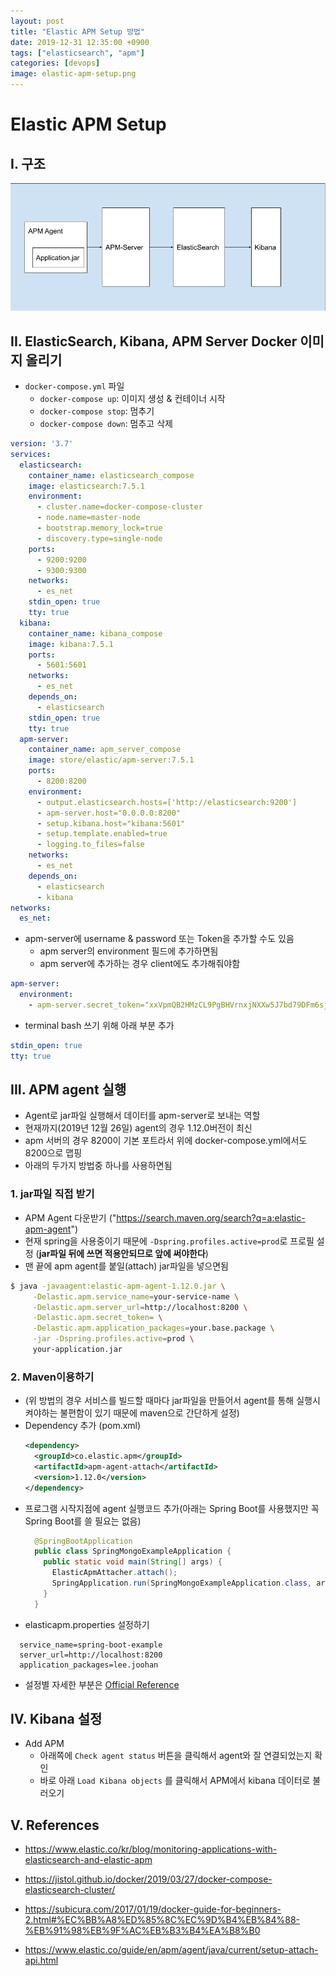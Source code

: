 ```yaml
---
layout: post
title: "Elastic APM Setup 방법"
date: 2019-12-31 12:35:00 +0900
tags: ["elasticsearch", "apm"]
categories: [devops]
image: elastic-apm-setup.png
---
```


# Elastic APM Setup

## I. 구조

![elastic-apm-setup](/static/img/posts/devops/elastic-apm-setup.png)

## II. ElasticSearch, Kibana, APM Server Docker 이미지 올리기

- `docker-compose.yml` 파일
  - `docker-compose up`: 이미지 생성 & 컨테이너 시작
  - `docker-compose stop`: 멈추기
  - `docker-compose down`: 멈추고 삭제


```yaml
version: '3.7'
services:
  elasticsearch:
    container_name: elasticsearch_compose
    image: elasticsearch:7.5.1
    environment:
      - cluster.name=docker-compose-cluster
      - node.name=master-node
      - bootstrap.memory_lock=true
      - discovery.type=single-node
    ports:
      - 9200:9200
      - 9300:9300
    networks:
      - es_net
    stdin_open: true
    tty: true
  kibana:
    container_name: kibana_compose
    image: kibana:7.5.1
    ports:
      - 5601:5601
    networks:
      - es_net
    depends_on:
      - elasticsearch
    stdin_open: true
    tty: true
  apm-server:
    container_name: apm_server_compose
    image: store/elastic/apm-server:7.5.1
    ports:
      - 8200:8200
    environment:
      - output.elasticsearch.hosts=['http://elasticsearch:9200']
      - apm-server.host="0.0.0.0:8200"
      - setup.kibana.host="kibana:5601"
      - setup.template.enabled=true
      - logging.to_files=false
    networks:
      - es_net
    depends_on:
      - elasticsearch
      - kibana
networks:
  es_net:

```

- apm-server에 username & password 또는 Token을 추가할 수도 있음
  - apm server의 environment 필드에 추가하면됨
  - apm server에 추가하는 경우 client에도 추가해줘야함

```yaml
apm-server:
  environment:
    - apm-server.secret_token="xxVpmQB2HMzCL9PgBHVrnxjNXXw5J7bd79DFm6sjBJR5HPXDhcF8MSb3vv4bpg44"
```

- terminal bash 쓰기 위해 아래 부분 추가

```yaml
stdin_open: true
tty: true
```

## III. APM agent 실행

- Agent로 jar파일 실행해서 데이터를 apm-server로 보내는 역할
- 현재까지(2019년 12월 26일) agent의 경우 1.12.0버전이 최신
- apm 서버의 경우 8200이 기본 포트라서 위에 docker-compose.yml에서도 8200으로 맵핑
- 아래의 두가지 방법중 하나를 사용하면됨

### 1. jar파일 직접 받기
   - APM Agent 다운받기 ("https://search.maven.org/search?q=a:elastic-apm-agent")
   - 현재 spring을 사용중이기 때문에 `-Dspring.profiles.active=prod`로 프로필 설정
      (**jar파일 뒤에 쓰면 적용안되므로 앞에 써야한다**)
   - 맨 끝에 apm agent를 붙일(attach) jar파일을 넣으면됨

```bash
$ java -javaagent:elastic-apm-agent-1.12.0.jar \
     -Delastic.apm.service_name=your-service-name \
     -Delastic.apm.server_url=http://localhost:8200 \
     -Delastic.apm.secret_token= \
     -Delastic.apm.application_packages=your.base.package \
     -jar -Dspring.profiles.active=prod \
     your-application.jar
```

### 2. Maven이용하기 
  - (위 방법의 경우 서비스를 빌드할 때마다 jar파일을 만들어서 agent를 통해 실행시켜야하는 불편함이 있기 때문에 maven으로 간단하게 설정)
  - Dependency 추가 (pom.xml)
    ```xml
    <dependency>
      <groupId>co.elastic.apm</groupId>
      <artifactId>apm-agent-attach</artifactId>
      <version>1.12.0</version>
    </dependency>
    ```
  - 프로그램 시작지점에 agent 실행코드 추가(아래는 Spring Boot를 사용했지만 꼭 Spring Boot를 쓸 필요는 없음)
    ```java
      @SpringBootApplication
      public class SpringMongoExampleApplication {
        public static void main(String[] args) {
          ElasticApmAttacher.attach();
          SpringApplication.run(SpringMongoExampleApplication.class, args);
        }
      }
    ```
  - elasticapm.properties 설정하기
  ```properties
    service_name=spring-boot-example
    server_url=http://localhost:8200
    application_packages=lee.joohan
  ```
  - 설정별 자세한 부분은 [Official Reference](https://www.elastic.co/guide/en/apm/agent/java/current/config-reference-properties-file.html)

  
## IV. Kibana 설정

- Add APM
  - 아래쪽에 `Check agent status` 버튼을 클릭해서 agent와 잘 연결되었는지 확인
  - 바로 아래 `Load Kibana objects` 를 클릭해서 APM에서 kibana 데이터로 불러오기


## V. References

- https://www.elastic.co/kr/blog/monitoring-applications-with-elasticsearch-and-elastic-apm

- https://jistol.github.io/docker/2019/03/27/docker-compose-elasticsearch-cluster/

- https://subicura.com/2017/01/19/docker-guide-for-beginners-2.html#%EC%BB%A8%ED%85%8C%EC%9D%B4%EB%84%88-%EB%91%98%EB%9F%AC%EB%B3%B4%EA%B8%B0
- https://www.elastic.co/guide/en/apm/agent/java/current/setup-attach-api.html

